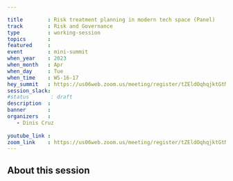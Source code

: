 ```yaml
---

title        : Risk treatment planning in modern tech space (Panel)
track        : Risk and Governance
type         : working-session
topics       :
featured     :
event        : mini-summit
when_year    : 2023
when_month   : Apr
when_day     : Tue
when_time    : WS-16-17
hey_summit   : https://us06web.zoom.us/meeting/register/tZEldOqhqjktGtM4SQNVK217QlpBQEHx4oKR 
session_slack:
#status       : draft
description  :
banner       : 
organizers   :
   - Dinis Cruz
  
youtube_link : 
zoom_link    : https://us06web.zoom.us/meeting/register/tZEldOqhqjktGtM4SQNVK217QlpBQEHx4oKR 
---
```



## About this session
